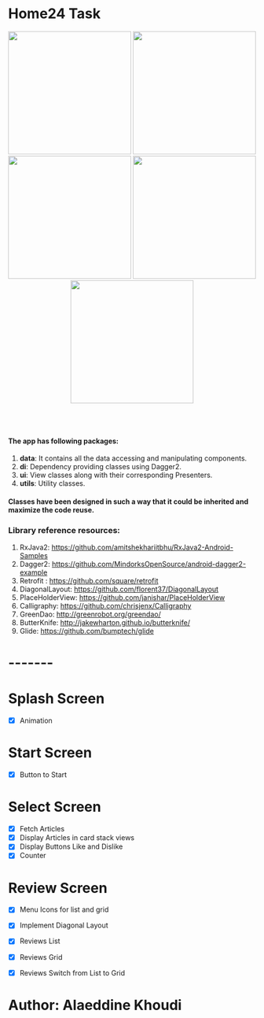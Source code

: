 # Home24 Task



<p align="center">
  <img src="https://cdn.pbrd.co/images/HvZCLt8.png" width="250">
  <img src="https://cdn.pbrd.co/images/HvZDazr.png" width="250">
  <img src="https://cdn.pbrd.co/images/HvZDgoi.png" width="250">
  <img src="https://cdn.pbrd.co/images/HvZDP5y.png" width="250">
  <img src="https://cdn.pbrd.co/images/HvZGGYi.png" width="250">

</p>
<br>
<br>



#### The app has following packages:
1. **data**: It contains all the data accessing and manipulating components.
2. **di**: Dependency providing classes using Dagger2.
3. **ui**: View classes along with their corresponding Presenters.
5. **utils**: Utility classes.

#### Classes have been designed in such a way that it could be inherited and maximize the code reuse.

### Library reference resources:
1. RxJava2: https://github.com/amitshekhariitbhu/RxJava2-Android-Samples
2. Dagger2: https://github.com/MindorksOpenSource/android-dagger2-example
3. Retrofit : https://github.com/square/retrofit
4. DiagonalLayout: https://github.com/florent37/DiagonalLayout
5. PlaceHolderView: https://github.com/janishar/PlaceHolderView
6. Calligraphy: https://github.com/chrisjenx/Calligraphy
7. GreenDao: http://greenrobot.org/greendao/
8. ButterKnife: http://jakewharton.github.io/butterknife/
9. Glide: https://github.com/bumptech/glide


# -------


# Splash Screen

- [X] Animation

# Start Screen

- [X] Button to Start

# Select Screen

- [X] Fetch Articles
- [X] Display Articles in card stack views
- [X] Display Buttons Like and Dislike
- [X] Counter

# Review Screen

- [X] Menu Icons for list and grid
- [X] Implement Diagonal Layout
- [X] Reviews List
- [X] Reviews Grid
- [X] Reviews Switch from List to Grid





# Author: Alaeddine Khoudi


